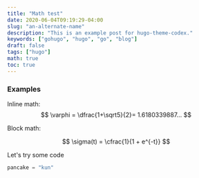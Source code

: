 ```yaml
---
title: "Math test"
date: 2020-06-04T09:19:29-04:00
slug: "an-alternate-name"
description: "This is an example post for hugo-theme-codex."
keywords: ["gohugo", "hugo", "go", "blog"]
draft: false
tags: ["hugo"]
math: true
toc: true
---
```


### Examples

Inline math: $$ \varphi = \dfrac{1+\sqrt5}{2}= 1.6180339887… $$

Block math:

$$
\sigma(t) = \cfrac{1}{1 + e^{-t}}
$$

Let's try some code

```python
pancake = "kun"
```